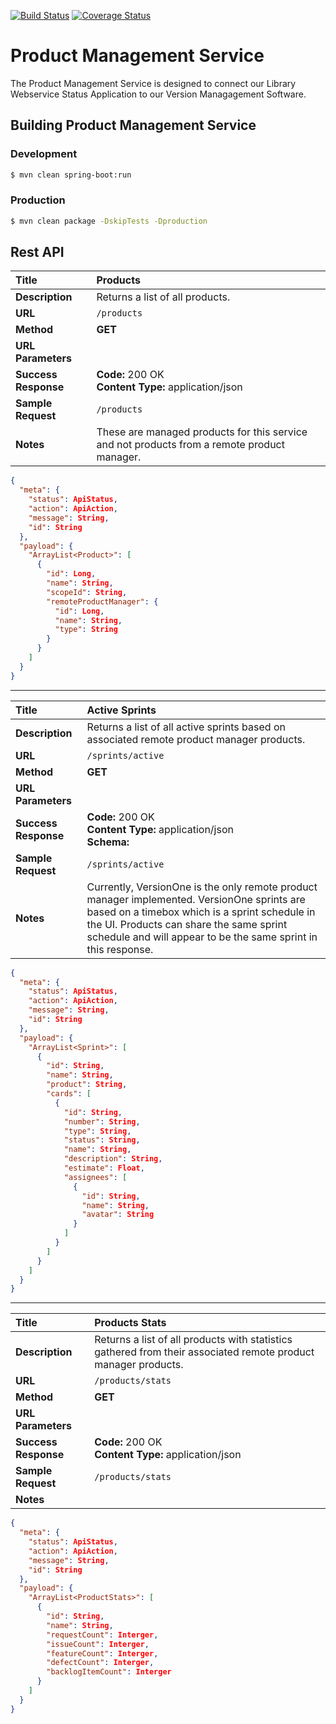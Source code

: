 [![Build Status](https://travis-ci.org/TAMULib/ProductManagementService.svg?branch=master)](https://travis-ci.org/TAMULib/ProductManagementService) [![Coverage Status](https://coveralls.io/repos/github/TAMULib/ProductManagementService/badge.svg?branch=master)](https://coveralls.io/github/TAMULib/ProductManagementService?branch=master)

# Product Management Service
The Product Management Service is designed to connect our Library Webservice Status Application to our Version Managagement Software.

## Building Product Management Service

### Development
```bash
$ mvn clean spring-boot:run
```

### Production
```bash
$ mvn clean package -DskipTests -Dproduction
```

## Rest API

| **Title**            | **Products**                                                                                |
| :------------------- | :------------------------------------------------------------------------------------------ |
| **Description**      | Returns a list of all products.                                                             |
| **URL**              | ```/products```                                                                             |
| **Method**           | **GET**                                                                                     |
| **URL Parameters**   |                                                                                             |
| **Success Response** | **Code:** 200 OK<br/>**Content Type:** application/json<br/>                                |
| **Sample Request**   | ```/products```                                                                             |
| **Notes**            | These are managed products for this service and not products from a remote product manager. |

```json
{
  "meta": {
    "status": ApiStatus,
    "action": ApiAction,
    "message": String,
    "id": String
  },
  "payload": {
    "ArrayList<Product>": [
      {
        "id": Long,
        "name": String,
        "scopeId": String,
        "remoteProductManager": {
          "id": Long,
          "name": String,
          "type": String
        }
      }
    ]
  }
}
```

<hr />

| **Title**            | **Active Sprints**                                                                                                                                                                                                                                        |
| :------------------- | :-------------------------------------------------------------------------------------------------------------------------------------------------------------------------------------------------------------------------------------------------------- |
| **Description**      | Returns a list of all active sprints based on associated remote product manager products.                                                                                                                                                                 |
| **URL**              | ```/sprints/active```                                                                                                                                                                                                                                     |
| **Method**           | **GET**                                                                                                                                                                                                                                                   |
| **URL Parameters**   |                                                                                                                                                                                                                                                           |
| **Success Response** | **Code:** 200 OK<br/>**Content Type:** application/json<br/>**Schema:**                                                                                                                                                                                   |
| **Sample Request**   | ```/sprints/active```                                                                                                                                                                                                                                     |
| **Notes**            | Currently, VersionOne is the only remote product manager implemented. VersionOne sprints are based on a timebox which is a sprint schedule in the UI. Products can share the same sprint schedule and will appear to be the same sprint in this response. |

```json
{
  "meta": {
    "status": ApiStatus,
    "action": ApiAction,
    "message": String,
    "id": String
  },
  "payload": {
    "ArrayList<Sprint>": [
      {
        "id": String,
        "name": String,
        "product": String,
        "cards": [
          {
            "id": String,
            "number": String,
            "type": String,
            "status": String,
            "name": String,
            "description": String,
            "estimate": Float,
            "assignees": [
              {
                "id": String,
                "name": String,
                "avatar": String
              }
            ]
          }
        ]
      }
    ]
  }
}
```

<hr />

| **Title**            | **Products Stats**                                                                                                  |
| :------------------- | :------------------------------------------------------------------------------------------------------------------ |
| **Description**      | Returns a list of all products with statistics gathered from their associated remote product manager products.      |
| **URL**              | ```/products/stats```                                                                                               |
| **Method**           | **GET**                                                                                                             |
| **URL Parameters**   |                                                                                                                     |
| **Success Response** | **Code:** 200 OK<br/>**Content Type:** application/json                                                             |
| **Sample Request**   | ```/products/stats```                                                                                               |
| **Notes**            |                                                                                                                     |

```json
{
  "meta": {
    "status": ApiStatus,
    "action": ApiAction,
    "message": String,
    "id": String
  },
  "payload": {
    "ArrayList<ProductStats>": [
      {
        "id": String,
        "name": String,
        "requestCount": Interger,
        "issueCount": Interger,
        "featureCount": Interger,
        "defectCount": Interger,
        "backlogItemCount": Interger
      }
    ]
  }
}
```
